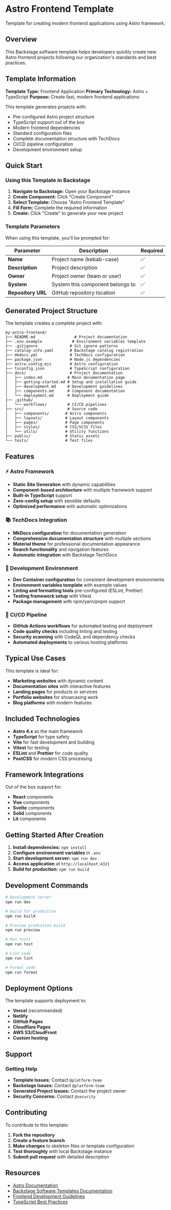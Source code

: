# Astro Frontend Template

Template for creating modern frontend applications using Astro framework.

## Overview

This Backstage software template helps developers quickly create new Astro frontend projects following our organization's standards and best practices.

## Template Information

**Template Type:** Frontend Application
**Primary Technology:** Astro + TypeScript
**Purpose:** Create fast, modern frontend applications

This template generates projects with:

- Pre-configured Astro project structure
- TypeScript support out of the box
- Modern frontend dependencies
- Standard configuration files
- Complete documentation structure with TechDocs
- CI/CD pipeline configuration
- Development environment setup

## Quick Start

### Using this Template in Backstage

1. **Navigate to Backstage:** Open your Backstage instance
2. **Create Component:** Click "Create Component"
3. **Select Template:** Choose "Astro Frontend Template"
4. **Fill Form:** Complete the required information
5. **Create:** Click "Create" to generate your new project

### Template Parameters

When using this template, you'll be prompted for:

| Parameter | Description | Required |
|-----------|-------------|----------|
| **Name** | Project name (kebab-case) | ✅ |
| **Description** | Project description | ✅ |
| **Owner** | Project owner (team or user) | ✅ |
| **System** | System this component belongs to | ✅ |
| **Repository URL** | GitHub repository location | ✅ |

## Generated Project Structure

The template creates a complete project with:

```
my-astro-frontend/
├── README.md                 # Project documentation
├── .env.example             # Environment variables template
├── .gitignore              # Git ignore patterns
├── catalog-info.yaml       # Backstage catalog registration
├── mkdocs.yml              # TechDocs configuration
├── package.json            # Node.js dependencies
├── astro.config.mjs        # Astro configuration
├── tsconfig.json           # TypeScript configuration
├── docs/                   # Project documentation
│   ├── index.md           # Main documentation page
│   ├── getting-started.md # Setup and installation guide
│   ├── development.md     # Development guidelines
│   ├── components.md      # Component documentation
│   └── deployment.md      # Deployment guide
├── .github/
│   └── workflows/         # CI/CD pipelines
├── src/                   # Source code
│   ├── components/       # Astro components
│   ├── layouts/          # Layout components
│   ├── pages/            # Page components
│   ├── styles/           # CSS/SCSS files
│   └── utils/            # Utility functions
├── public/               # Static assets
└── tests/                # Test files
```

## Features

### ⚡ Astro Framework

- **Static Site Generation** with dynamic capabilities
- **Component-based architecture** with multiple framework support
- **Built-in TypeScript** support
- **Zero-config setup** with sensible defaults
- **Optimized performance** with automatic optimizations

### 📚 TechDocs Integration

- **MkDocs configuration** for documentation generation
- **Comprehensive documentation structure** with multiple sections
- **Material theme** for professional documentation appearance
- **Search functionality** and navigation features
- **Automatic integration** with Backstage TechDocs

### 🔧 Development Environment

- **Dev Container configuration** for consistent development environments
- **Environment variables template** with example values
- **Linting and formatting tools** pre-configured (ESLint, Prettier)
- **Testing framework setup** with Vitest
- **Package management** with npm/yarn/pnpm support

### 🚀 CI/CD Pipeline

- **GitHub Actions workflows** for automated testing and deployment
- **Code quality checks** including linting and testing
- **Security scanning** with CodeQL and dependency checks
- **Automated deployments** to various hosting platforms

## Typical Use Cases

This template is ideal for:

- **Marketing websites** with dynamic content
- **Documentation sites** with interactive features
- **Landing pages** for products or services
- **Portfolio websites** for showcasing work
- **Blog platforms** with modern features

## Included Technologies

- **Astro 4.x** as the main framework
- **TypeScript** for type safety
- **Vite** for fast development and building
- **Vitest** for testing
- **ESLint** and **Prettier** for code quality
- **PostCSS** for modern CSS processing

## Framework Integrations

Out of the box support for:

- **React** components
- **Vue** components
- **Svelte** components
- **Solid** components
- **Lit** components

## Getting Started After Creation

1. **Install dependencies:** `npm install`
2. **Configure environment variables** in `.env`
3. **Start development server:** `npm run dev`
4. **Access application** at `http://localhost:4321`
5. **Build for production:** `npm run build`

## Development Commands

```bash
# Development server
npm run dev

# Build for production
npm run build

# Preview production build
npm run preview

# Run tests
npm run test

# Lint code
npm run lint

# Format code
npm run format
```

## Deployment Options

The template supports deployment to:

- **Vercel** (recommended)
- **Netlify**
- **GitHub Pages**
- **Cloudflare Pages**
- **AWS S3/CloudFront**
- **Custom hosting**

## Support

### Getting Help

- **Template Issues:** Contact `@platform-team`
- **Backstage Issues:** Contact `@platform-team`
- **Generated Project Issues:** Contact the project owner
- **Security Concerns:** Contact `@security`

## Contributing

To contribute to this template:

1. **Fork the repository**
2. **Create a feature branch**
3. **Make changes** to skeleton files or template configuration
4. **Test thoroughly** with local Backstage instance
5. **Submit pull request** with detailed description

## Resources

- [Astro Documentation](https://docs.astro.build/)
- [Backstage Software Templates Documentation](https://backstage.io/docs/features/software-templates/)
- [Frontend Development Guidelines](../frontend-guidelines.md)
- [TypeScript Best Practices](../typescript-best-practices.md)
